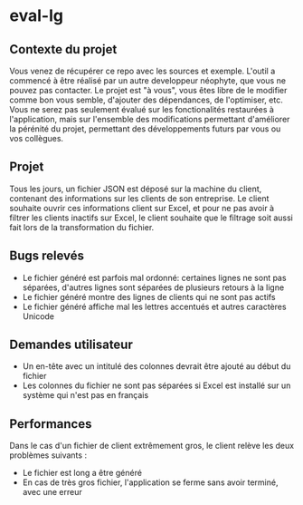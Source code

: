  # eval-lg

## Contexte du projet

Vous venez de récupérer ce repo avec les sources et exemple. L'outil a commencé à être réalisé par un autre developpeur néophyte, que vous ne pouvez pas contacter. Le projet est "à vous", vous êtes libre de le modifier comme bon vous semble, d'ajouter des dépendances, de l'optimiser, etc.
Vous ne serez pas seulement évalué sur les fonctionalités restaurées à l'application, mais sur l'ensemble des modifications permettant d'améliorer la pérénité du projet, permettant des développements futurs par vous ou vos collègues.

## Projet

Tous les jours, un fichier JSON est déposé sur la machine du client, contenant des informations sur les clients de son entreprise. Le client souhaite ouvrir ces informations client sur Excel, et pour ne pas avoir à filtrer les clients inactifs sur Excel, le client souhaite que le filtrage soit aussi fait lors de la transformation du fichier.

## Bugs relevés

* Le fichier généré est parfois mal ordonné: certaines lignes ne sont pas séparées, d'autres lignes sont séparées de plusieurs retours à la ligne
* Le fichier généré montre des lignes de clients qui ne sont pas actifs
* Le fichier généré affiche mal les lettres accentués et autres caractères Unicode

## Demandes utilisateur

* Un en-tête avec un intitulé des colonnes devrait être ajouté au début du fichier
* Les colonnes du fichier ne sont pas séparées si Excel est installé sur un système qui n'est pas en français

## Performances

Dans le cas d'un fichier de client extrêmement gros, le client relève les deux problèmes suivants :

* Le fichier est long a être généré
* En cas de très gros fichier, l'application se ferme sans avoir terminé, avec une erreur
